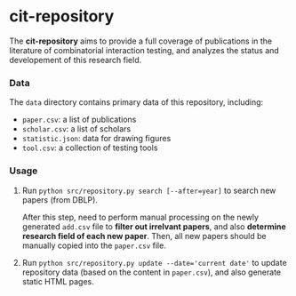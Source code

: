# cit-repository

The **cit-repository** aims to provide a full coverage of publications in the literature of combinatorial interaction testing, and analyzes the status and developement of this research field.

### Data

The `data` directory contains primary data of this repository, including:
* `paper.csv`: a list of publications
* `scholar.csv`: a list of scholars
* `statistic.json`: data for drawing figures
* `tool.csv`: a collection of testing tools

### Usage

1. Run `python src/repository.py search [--after=year]` to search new papers (from DBLP). 

   After this step, need to perform manual processing on the newly generated `add.csv` file to **filter out irrelvant papers**, and also **determine research field of each new paper**. Then, all new papers should be manually copied into the `paper.csv` file.

2. Run `python src/repository.py update --date='current date'` to update repository data (based on the content in `paper.csv`), and also generate static HTML pages.
